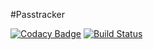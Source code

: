 #Passtracker

[![Codacy Badge](https://api.codacy.com/project/badge/grade/617b63044fa44b299424a2b218902018)](https://www.codacy.com/app/godoy-ccp/passtracker)
[![Build Status](https://travis-ci.org/Godoy/passtracker.svg?branch=master)](https://travis-ci.org/Godoy/passtracker)
